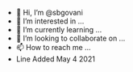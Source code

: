- 👋 Hi, I’m @sbgovani
- 👀 I’m interested in ...
- 🌱 I’m currently learning ...
- 💞️ I’m looking to collaborate on ...
- 📫 How to reach me ...
- Line Added May 4 2021

<!---
sbgovani/sbgovani is a ✨ special ✨ repository because its `README.md` (this file) appears on your GitHub profile.
You can click the Preview link to take a look at your changes.
--->
